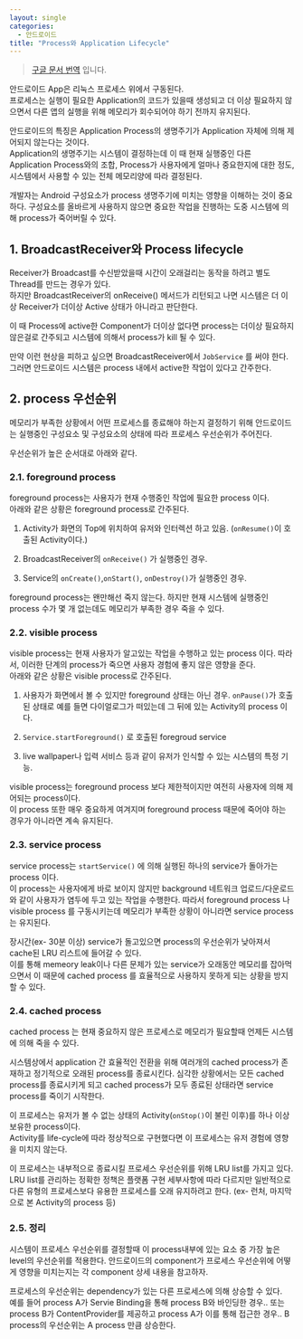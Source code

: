 ```yaml
---
layout: single
categories: 
  - 안드로이드
title: "Process와 Application Lifecycle"
---
```


 > [구글 문서 번역](https://developer.android.com/guide/components/activities/process-lifecycle.html) 입니다.
 
 안드로이드 App은 리눅스 프로세스 위에서 구동된다. <br/>
 프로세스는 실행이 필요한 Application의 코드가 있을때 생성되고 더 이상 필요하지 않으면서 다른 앱의 실행을 위해 메모리가 회수되어야 하기 전까지 유지된다.

 안드로이드의 특징은 Application Process의 생명주기가 Application 자체에 의해 제어되지 않는다는 것이다. <br/>
 Application의 생명주기는 시스템이 결정하는데 이 때 현재 실행중인 다른 Application Process와의 조합, Process가 사용자에게 얼마나 중요한지에 대한 정도, 시스템에서 사용할 수 있는 전체 메모리양에 따라 결정된다.

 개발자는 Android 구성요소가 process 생명주기에 미치는 영향을 이해하는 것이 중요하다. 구성요소를 올바르게 사용하지 않으면 중요한 작업을 진행하는 도중 시스템에 의해 process가 죽어버릴 수 있다.
 
## 1. BroadcastReceiver와 Process lifecycle
 Receiver가 Broadcast를 수신받았을때 시간이 오래걸리는 동작을 하려고 별도 Thread를 만드는 경우가 있다. <br/>
 하지만 BroadcastReceiver의 onReceive() 메서드가 리턴되고 나면 시스템은 더 이상 Receiver가 더이상 Active 상태가 아니라고 판단한다. 
 
 이 때 Process에 active한 Component가 더이상 없다면 process는 더이상 필요하지 않은걸로 간주되고 시스템에 의해서 process가 kill 될 수 있다. 
 
 만약 이런 현상을 피하고 싶으면 BroadcastReceiver에서 `JobService` 를 써야 한다. 그러면 안드로이드 시스템은 process 내에서 active한 작업이 있다고 간주한다.

## 2. process 우선순위
 메모리가 부족한 상황에서 어떤 프로세스를 종료해야 하는지 결정하기 위해 안드로이드는 실행중인 구성요소 및 구성요소의 상태에 따라 프로세스 우선순위가 주어진다.

 우선순위가 높은 순서대로 아래와 같다.
 
### 2.1. foreground process
 foreground process는 사용자가 현재 수행중인 작업에 필요한 process 이다. <br/>
 아래와 같은 상황은 foreground process로 간주된다.
 
 1. Activity가 화면의 Top에 위치하여 유저와 인터렉션 하고 있음. (`onResume()`이 호출된 Activity이다.)
  
 2. BroadcastReceiver의 `onReceive()` 가 실행중인 경우.

 3. Service의 `onCreate()`,`onStart()`, `onDestroy()`가 실행중인 경우. 

foreground process는 왠만해선 죽지 않는다. 하지만 현재 시스템에 실행중인 process 수가 몇 개 없는데도 메모리가 부족한 경우 죽을 수 있다.

### 2.2. visible process
 visible process는 현재 사용자가 알고있는 작업을 수행하고 있는 process 이다. 따라서, 이러한 단계의 process가 죽으면 사용자 경험에 좋지 않은 영향을 준다. <br/>
 아래와 같은 상황은 visible process로 간주된다.

 1. 사용자가 화면에서 볼 수 있지만 foreground 상태는 아닌 경우. `onPause()`가 호출된 상태로 예를 들면 다이얼로그가 떠있는데 그 뒤에 있는 Activity의 process 이다.
 
 2. `Service.startForeground()` 로 호출된 foregroud service

 3. live wallpaper나 입력 서비스 등과 같이 유저가 인식할 수 있는 시스템의 특정 기능.
 
visible process는 foreground process 보다 제한적이지만 여전히 사용자에 의해 제어되는 process이다. <br/>
 이 process 또한 매우 중요하게 여겨지며 foreground process 때문에 죽어야 하는 경우가 아니라면 계속 유지된다.

### 2.3. service process
 service process는 `startService()` 에 의해 실행된 하나의 service가 돌아가는 process 이다. <br/>
 이 process는 사용자에게 바로 보이지 않지만 background 네트워크 업로드/다운로드와 같이 사용자가 염두에 두고 있는 작업을 수행한다. 따라서 foreground process 나 visible process 를 구동시키는데 메모리가 부족한 상황이 아니라면 service process 는 유지된다.
 
 장시간(ex- 30분 이상) service가 돌고있으면 process의 우선순위가 낮아져서 cache된 LRU 리스트에 들어갈 수 있다. <br/>
 이를 통해 memeory leak이나 다른 문제가 있는 service가 오래동안 메모리를 잡아먹으면서 이 때문에 cached process 를 효율적으로 사용하지 못하게 되는 상황을 방지할 수 있다.

### 2.4. cached process
 cached process 는 현재 중요하지 않은 프로세스로 메모리가 필요할때 언제든 시스템에 의해 죽을 수 있다. <br/>
 
 시스템상에서 application 간 효율적인 전환을 위해 여러개의 cached process가 존재하고 정기적으로 오래된 process를 종료시킨다. 심각한 상황에서는 모든 cached process를 종료시키게 되고 cached process가 모두 종료된 상태라면 service process를 죽이기 시작한다.
 
 이 프로세스는 유저가 볼 수 없는 상태의 Activity(`onStop()`이 불린 이후)를 하나 이상 보유한 process이다. <br/>
 Activity를 life-cycle에 따라 정상적으로 구현했다면 이 프로세스는 유저 경험에 영향을 미치지 않는다. 
 
 이 프로세스는 내부적으로 종료시킬 프로세스 우선순위를 위해 LRU list를 가지고 있다. <br/>
 LRU list를 관리하는 정확한 정책은 플랫폼 구현 세부사항에 따라 다르지만 일반적으로 다른 유형의 프로세스보다 유용한 프로세스를 오래 유지하려고 한다. (ex- 런처, 마지막으로 본 Activity의 process 등)


### 2.5. 정리
 시스템이 프로세스 우선순위를 결정할때 이 process내부에 있는 요소 중 가장 높은 level의 우선순위를 적용한다. 안드로이드의 component가 프로세스 우선순위에 어떻게 영향을 미치는지는 각 component 상세 내용을 참고하자.

 프로세스의 우선순위는 dependency가 있는 다른 프로세스에 의해 상승할 수 있다. <br/>
 예를 들어 process A가 Servie Binding을 통해 process B와 바인딩한 경우.. 또는 process B가 ContentProvider를 제공하고 process A가 이를 통해 접근한 경우.. B process의 우선순위는 A process 만큼 상승한다.

